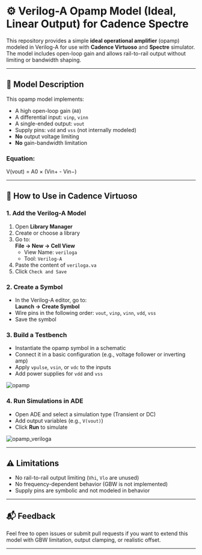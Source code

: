 # ⚙️ Verilog-A Opamp Model (Ideal, Linear Output) for Cadence Spectre

This repository provides a simple **ideal operational amplifier** (opamp) modeled in Verilog-A for use with **Cadence Virtuoso** and **Spectre** simulator. The model includes open-loop gain and allows rail-to-rail output without limiting or bandwidth shaping.

---

## 🧠 Model Description

This opamp model implements:

- A high open-loop gain (`A0`)
- A differential input: `vinp`, `vinn`
- A single-ended output: `vout`
- Supply pins: `vdd` and `vss` (not internally modeled)
- **No** output voltage limiting
- **No** gain-bandwidth limitation

### Equation:

V(vout) = A0 × (Vin+ - Vin−)


---

## 🧪 How to Use in Cadence Virtuoso

### 1. Add the Verilog-A Model

1. Open **Library Manager**
2. Create or choose a library
3. Go to:  
   **File → New → Cell View**
   - View Name: `veriloga`
   - Tool: `Verilog-A`
4. Paste the content of `veriloga.va`
5. Click `Check and Save`

### 2. Create a Symbol

- In the Verilog-A editor, go to:  
  **Launch → Create Symbol**
- Wire pins in the following order: `vout`, `vinp`, `vinn`, `vdd`, `vss`
- Save the symbol

### 3. Build a Testbench

- Instantiate the opamp symbol in a schematic
- Connect it in a basic configuration (e.g., voltage follower or inverting amp)
- Apply `vpulse`, `vsin`, or `vdc` to the inputs
- Add power supplies for `vdd` and `vss`

![opamp](https://github.com/user-attachments/assets/de77dc08-b573-42de-a917-fa75b053162a)


### 4. Run Simulations in ADE

- Open ADE and select a simulation type (Transient or DC)
- Add output variables (e.g., `V(vout)`)
- Click **Run** to simulate

![opamp_veriloga](https://github.com/user-attachments/assets/cd507ff0-884c-42f8-ba04-72848414b86b)

---

## ⚠️ Limitations

- No rail-to-rail output limiting (`Vhi`, `Vlo` are unused)
- No frequency-dependent behavior (GBW is not implemented)
- Supply pins are symbolic and not modeled in behavior

---

## 📬 Feedback

Feel free to open issues or submit pull requests if you want to extend this model with GBW limitation, output clamping, or realistic offset.

---
